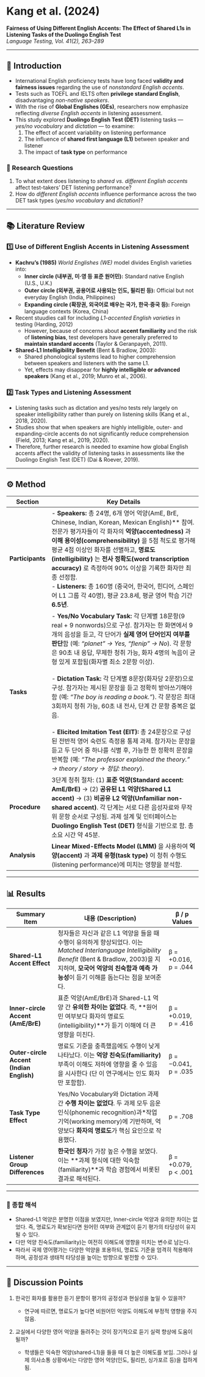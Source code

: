 # Kang et al. (2024)  
**Fairness of Using Different English Accents: The Effect of Shared L1s in Listening Tasks of the Duolingo English Test**  
*Language Testing, Vol. 41(2), 263–289*

---

## 🧭 Introduction

- International English proficiency tests have long faced **validity and fairness issues** regarding the use of *nonstandard English accents*.  
- Tests such as TOEFL and IELTS often **privilege standard English**, disadvantaging *non-native speakers*.  
- With the rise of **Global Englishes (GEs)**, researchers now emphasize reflecting *diverse English accents* in listening assessment.  
- This study explored **Duolingo English Test (DET)** listening tasks — *yes/no vocabulary* and *dictation* — to examine:  
  1. The effect of accent variability on listening performance  
  2. The influence of **shared first language (L1)** between speaker and listener  
  3. The impact of **task type** on performance  

### 🎯 Research Questions
1. To what extent does listening to *shared vs. different English accents* affect test-takers’ DET listening performance?  
2. How do *different English accents* influence performance across the two DET task types (*yes/no vocabulary* and *dictation*)?  


---

## 📚 Literature Review

### 1️⃣ Use of Different English Accents in Listening Assessment
- **Kachru’s (1985)** *World Englishes (WE)* model divides English varieties into:
  - **Inner circle (내부권, 미·영 등 표준 원어민):** Standard native English (U.S., U.K.)
  - **Outer circle (외부권, 공용어로 사용되는 인도, 필리핀 등):** Official but not everyday English (India, Philippines)
  - **Expanding circle (확장권, 외국어로 배우는 국가, 한국·중국 등):** Foreign language contexts (Korea, China)
- Recent stuudies call for including *L1-accented English varieties* in testing (Harding, 2012)
  - However, because of concerns about **accent familiarity** and the risk of **listening bias**,  test developers have generally preferred to **maintain standard accents** (Taylor & Geranpayeh, 2011). 
- **Shared-L1 Intelligibility Benefit** (Bent & Bradlow, 2003): 
  - Shared phonological systems lead to higher comprehension between speakers and listeners with the same L1.  
  - Yet, effects may disappear for **highly intelligible or advanced speakers** (Kang et al., 2019; Munro et al., 2006).  

### 2️⃣ Task Types and Listening Assessment
- Listening tasks such as dictation and yes/no tests rely largely on speaker intelligibility rather than purely on listening skills (Kang et al., 2018, 2020).
- Studies show that when speakers are highly intelligible, outer- and expanding-circle accents do not significantly reduce comprehension (Field, 2013; Kang et al., 2019, 2020).
- Therefore, further research is needed to examine how global English accents affect the validity of listening tasks in assessments like the Duolingo English Test (DET) (Dai & Roever, 2019).

---

## ⚙️ Method

| **Section** | **Key Details** |
|--------------|----------------|
| **Participants** | - **Speakers:** 총 24명, 6개 영어 억양(AmE, BrE, Chinese, Indian, Korean, Mexican English)** 참여. 전문가 평가자들이 각 화자의 **억양(accentedness)** 과 **이해 용이성(comprehensibility)** 을 5점 척도로 평가해 평균 4점 이상인 화자를 선별하고, **명료도(intelligibility)** 는 **전사 정확도(word transcription accuracy)** 로 측정하여 90% 이상을 기록한 화자만 최종 선정함. <br> - **Listeners:** 총 160명 (중국어, 한국어, 힌디어, 스페인어 L1 그룹 각 40명), 평균 23.8세, 평균 영어 학습 기간 **6.5년**. |
| **Tasks** | - **Yes/No Vocabulary Task:** 각 단계별 18문항(9 real + 9 nonwords)으로 구성. 참가자는 한 화면에서 9개의 음성을 듣고, 각 단어가 **실제 영어 단어인지 여부를 판단**함 (예: *“planet” → Yes, “flenip” → No*). 각 문항은 90초 내 응답, 무제한 청취 가능, 화자 4명의 녹음이 균형 있게 포함됨(화자별 최소 2문항 이상). <br><br> - **Dictation Task:** 각 단계별 8문장(화자당 2문장)으로 구성. 참가자는 제시된 문장을 듣고 정확히 받아쓰기해야 함 (예: *“The boy is reading a book.”*). 각 문장은 최대 3회까지 청취 가능, 60초 내 전사, 단계 간 문항 중복은 없음. <br><br> - **Elicited Imitation Test (EIT):** 총 24문장으로 구성된 전반적 영어 숙련도 측정용 통제 과제. 참가자는 문장을 듣고 두 단어 중 하나를 식별 후, 가능한 한 정확히 문장을 반복함 (예: *“The professor explained the theory.” → theory / story → 정답: theory*). |
| **Procedure** | 3단계 청취 절차: (1) **표준 억양(Standard accent: AmE/BrE)** → (2) **공유된 L1 억양(Shared L1 accent)** → (3) **비공유 L2 억양(Unfamiliar non-shared accent)**. 각 단계는 서로 다른 음성자료와 무작위 문항 순서로 구성됨. 과제 설계 및 인터페이스는 **Duolingo English Test (DET)** 형식을 기반으로 함. 총 소요 시간 약 45분. |
| **Analysis** | **Linear Mixed-Effects Model (LMM)** 을 사용하여 **억양(accent)** 과 **과제 유형(task type)** 이 청취 수행도(listening performance)에 미치는 영향을 분석함. |



---

## 📊 Results

| **Summary Item** | **내용 (Description)** | **β / p Values** |
|------------------|--------------------------|------------------|
| **Shared-L1 Accent Effect** | 청자들은 자신과 같은 L1 억양을 들을 때 수행이 유의하게 향상되었다. 이는 *Matched Interlanguage Intelligibility Benefit* (Bent & Bradlow, 2003)을 지지하며, **모국어 억양의 친숙함과 예측 가능성**이 듣기 이해를 돕는다는 점을 보여준다. | β = +0.016, p = .044 |
| **Inner-circle Accent (AmE/BrE)** | 표준 억양(AmE/BrE)과 Shared-L1 억양 간 **유의한 차이는 없었다**. 즉, **원어민 여부보다 화자의 명료도(intelligibility)**가 듣기 이해에 더 큰 영향을 미친다. | β = +0.019, p = .416 |
| **Outer-circle Accent (Indian English)** | 명료도 기준을 충족했음에도 수행이 낮게 나타났다. 이는 **억양 친숙도(familiarity)** 부족이 이해도 저하에 영향을 줄 수 있음을 시사한다 (단 이 연구에서는 인도 화자만 포함함).| β = −0.041, p = .035 |
| **Task Type Effect** | Yes/No Vocabulary와 Dictation 과제 간 **수행 차이는 없었다**. 두 과제 모두 음운 인식(phonemic recognition)과*작업기억(working memory)에 기반하며, 억양보다 **화자의 명료도**가 핵심 요인으로 작용했다. | p = .708 |
| **Listener Group Differences** | **한국인 청자**가 가장 높은 수행을 보였다. 이는 **과제 형식에 대한 익숙함(familiarity)**과 학습 경험에서 비롯된 결과로 해석된다. | β = +0.079, p < .001 |



---

### 🌈 종합 해석
- Shared-L1 억양은 분명한 이점을 보였지만, Inner-circle 억양과 유의한 차이는 없었다. 즉, 명료도가 확보된다면 원어민 여부와 관계없이 듣기 평가의 타당성이 유지될 수 있다.
- 다만 억양 친숙도(familiarity)는 여전히 이해도에 영향을 미치는 변수로 남는다.
- 따라서 국제 영어평가는 다양한 억양을 포용하되, 명료도 기준을 엄격히 적용해야 하며, 공정성과 생태적 타당성을 높이는 방향으로 발전할 수 있다.

---

## 💬 Discussion Points

1. 한국인 화자를 활용한 듣기 문항이 평가의 공정성과 현실성을 높일 수 있을까?
   - 연구에 따르면, 명료도가 높다면 비원어민 억양도 이해도에 부정적 영향을 주지 않음.

2. 교실에서 다양한 영어 억양을 들려주는 것이 장기적으로 듣기 실력 향상에 도움이 될까?  
   - 학생들은 익숙한 억양(shared-L1)을 들을 때 더 높은 이해도를 보임. 그러나 실제 의사소통 상황에서는 다양한 영어 억양(인도, 필리핀, 싱가포르 등)을 접하게 됨.  

